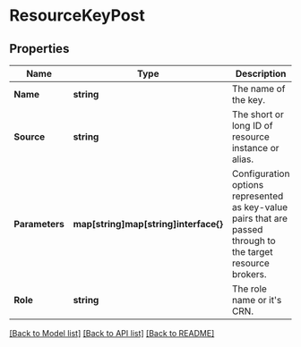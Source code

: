 # ResourceKeyPost

## Properties

Name | Type | Description | Notes
------------ | ------------- | ------------- | -------------
**Name** | **string** | The name of the key. | 
**Source** | **string** | The short or long ID of resource instance or alias. | 
**Parameters** | **map[string]map[string]interface{}** | Configuration options represented as key-value pairs that are passed through to the target resource brokers. | [optional] 
**Role** | **string** | The role name or it&#39;s CRN. | [optional] [default to Writer]

[[Back to Model list]](../README.md#documentation-for-models) [[Back to API list]](../README.md#documentation-for-api-endpoints) [[Back to README]](../README.md)


